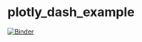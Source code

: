# plotly_dash_example
[![Binder](https://mybinder.org/badge_logo.svg)](https://mybinder.org/v2/gh/OldCats/plotly_dash_example/main)

